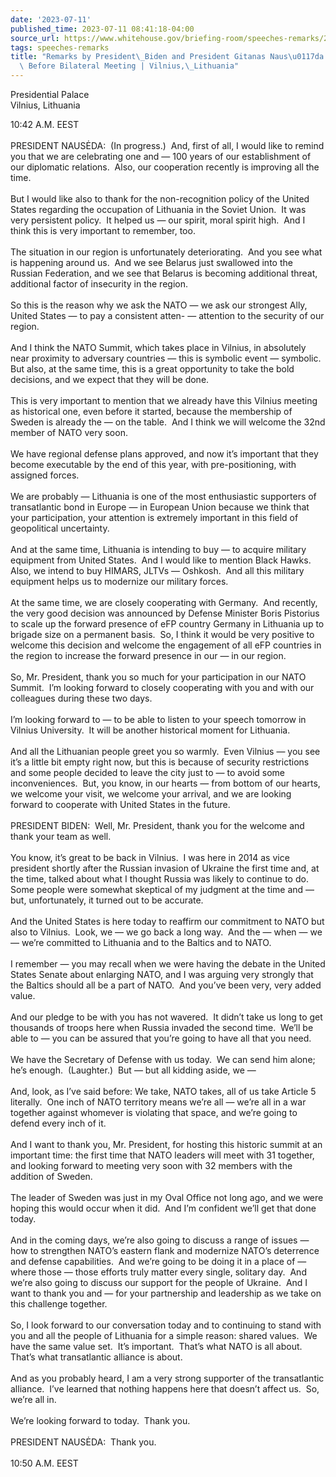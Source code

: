 ```yaml
---
date: '2023-07-11'
published_time: 2023-07-11 08:41:18-04:00
source_url: https://www.whitehouse.gov/briefing-room/speeches-remarks/2023/07/11/remarks-by-president-biden-and-president-gitanas-nauseda-of-lithuania-before-bilateral-meeting-vilnius-lithuania/
tags: speeches-remarks
title: "Remarks by President\_Biden and President Gitanas Naus\u0117da of Lithuania\
  \ Before Bilateral Meeting | Vilnius,\_Lithuania"
---
```

 
Presidential Palace  
Vilnius, Lithuania

10:42 A.M. EEST  
   
PRESIDENT NAUSĖDA:  (In progress.)  And, first of all, I would like to
remind you that we are celebrating one and — 100 years of our
establishment of our diplomatic relations.  Also, our cooperation
recently is improving all the time.  
   
But I would like also to thank for the non-recognition policy of the
United States regarding the occupation of Lithuania in the Soviet
Union.  It was very persistent policy.  It helped us — our spirit, moral
spirit high.  And I think this is very important to remember, too.  
   
The situation in our region is unfortunately deteriorating.  And you see
what is happening around us.  And we see Belarus just swallowed into the
Russian Federation, and we see that Belarus is becoming additional
threat, additional factor of insecurity in the region.  
   
So this is the reason why we ask the NATO — we ask our strongest Ally,
United States — to pay a consistent atten- — attention to the security
of our region.   
   
And I think the NATO Summit, which takes place in Vilnius, in absolutely
near proximity to adversary countries — this is symbolic event —
symbolic.  But also, at the same time, this is a great opportunity to
take the bold decisions, and we expect that they will be done.  
   
This is very important to mention that we already have this Vilnius
meeting as historical one, even before it started, because the
membership of Sweden is already the — on the table.  And I think we will
welcome the 32nd member of NATO very soon.  
   
We have regional defense plans approved, and now it’s important that
they become executable by the end of this year, with pre-positioning,
with assigned forces.  
   
We are probably — Lithuania is one of the most enthusiastic supporters
of transatlantic bond in Europe — in European Union because we think
that your participation, your attention is extremely important in this
field of geopolitical uncertainty.   
   
And at the same time, Lithuania is intending to buy — to acquire
military equipment from United States.  And I would like to mention
Black Hawks.  Also, we intend to buy HIMARS, JLTVs — Oshkosh.  And all
this military equipment helps us to modernize our military forces.  
   
At the same time, we are closely cooperating with Germany.  And
recently, the very good decision was announced by Defense Minister Boris
Pistorius to scale up the forward presence of eFP country Germany in
Lithuania up to brigade size on a permanent basis.  So, I think it would
be very positive to welcome this decision and welcome the engagement of
all eFP countries in the region to increase the forward presence in our
— in our region.  
   
So, Mr. President, thank you so much for your participation in our NATO
Summit.  I’m looking forward to closely cooperating with you and with
our colleagues during these two days.   
   
I’m looking forward to — to be able to listen to your speech tomorrow in
Vilnius University.  It will be another historical moment for
Lithuania.   
   
And all the Lithuanian people greet you so warmly.  Even Vilnius — you
see it’s a little bit empty right now, but this is because of security
restrictions and some people decided to leave the city just to — to
avoid some inconveniences.  But, you know, in our hearts — from bottom
of our hearts, we welcome your visit, we welcome your arrival, and we
are looking forward to cooperate with United States in the future.  
   
PRESIDENT BIDEN:  Well, Mr. President, thank you for the welcome and
thank your team as well.   
   
You know, it’s great to be back in Vilnius.  I was here in 2014 as vice
president shortly after the Russian invasion of Ukraine the first time
and, at the time, talked about what I thought Russia was likely to
continue to do.  Some people were somewhat skeptical of my judgment at
the time and — but, unfortunately, it turned out to be accurate.  
   
And the United States is here today to reaffirm our commitment to NATO
but also to Vilnius.  Look, we — we go back a long way.  And the — when
— we — we’re committed to Lithuania and to the Baltics and to NATO.  
   
I remember — you may recall when we were having the debate in the United
States Senate about enlarging NATO, and I was arguing very strongly that
the Baltics should all be a part of NATO.  And you’ve been very, very
added value.  
   
And our pledge to be with you has not wavered.  It didn’t take us long
to get thousands of troops here when Russia invaded the second time. 
We’ll be able to — you can be assured that you’re going to have all that
you need.  
   
We have the Secretary of Defense with us today.  We can send him alone;
he’s enough.  (Laughter.)  But — but all kidding aside, we —  
   
And, look, as I’ve said before: We take, NATO takes, all of us take
Article 5 literally.  One inch of NATO territory means we’re all — we’re
all in a war together against whomever is violating that space, and
we’re going to defend every inch of it.  
   
And I want to thank you, Mr. President, for hosting this historic summit
at an important time: the first time that NATO leaders will meet with 31
together, and looking forward to meeting very soon with 32 members with
the addition of Sweden.  
   
The leader of Sweden was just in my Oval Office not long ago, and we
were hoping this would occur when it did.  And I’m confident we’ll get
that done today.  
   
And in the coming days, we’re also going to discuss a range of issues —
how to strengthen NATO’s eastern flank and modernize NATO’s deterrence
and defense capabilities.  And we’re going to be doing it in a place of
— where those — those efforts truly matter every single, solitary day. 
And we’re also going to discuss our support for the people of Ukraine. 
And I want to thank you and — for your partnership and leadership as we
take on this challenge together.   
   
So, I look forward to our conversation today and to continuing to stand
with you and all the people of Lithuania for a simple reason: shared
values.  We have the same value set.  It’s important.  That’s what NATO
is all about.  That’s what transatlantic alliance is about.  
   
And as you probably heard, I am a very strong supporter of the
transatlantic alliance.  I’ve learned that nothing happens here that
doesn’t affect us.  So, we’re all in.   
   
We’re looking forward to today.  Thank you.  
   
PRESIDENT NAUSĖDA:  Thank you.  
   
10:50 A.M. EEST
